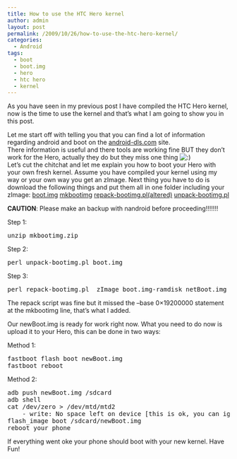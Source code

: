 ```yaml
---
title: How to use the HTC Hero kernel
author: admin
layout: post
permalink: /2009/10/26/how-to-use-the-htc-hero-kernel/
categories:
  - Android
tags:
  - boot
  - boot.img
  - hero
  - htc hero
  - kernel
---
```

As you have seen in my previous post I have compiled the HTC Hero kernel, now is the time to use the kernel and that&#8217;s what I am going to show you in this post.<!--more-->

  
Let me start off with telling you that you can find a lot of information regarding android and boot on the [android-dls.com][1] site.  
There information is useful and there tools are working fine BUT they don&#8217;t work for the Hero, actually they do but they miss one thing <img src='http://blog.coralic.nl/wp-includes/images/smilies/icon_smile.gif' alt=':)' class='wp-smiley' />  
Let&#8217;s cut the chitchat and let me explain you how to boot your Hero with your own fresh kernel. Assume you have compiled your kernel using my way or your own way you get an zImage. Next thing you have to do is download the following things and put them all in one folder including your zImage: [boot.img][2] [mkbootimg][3] [repack-bootimg.pl(altered)][4] [unpack-bootimg.pl][5]

**CAUTION**: Please make an backup with nandroid before proceeding!!!!!!!

Step 1:

<pre>unzip mkbootimg.zip
</pre>

Step 2:

<pre>perl unpack-bootimg.pl boot.img
</pre>

Step 3:

<pre>perl repack-bootimg.pl  zImage boot.img-ramdisk netBoot.img
</pre>

The repack script was fine but it missed the &#8211;base 0&#215;19200000 statement at the mkbootimg line, that&#8217;s what I added.

Our newBoot.img is ready for work right now. What you need to do now is upload it to your Hero, this can be done in two ways:

Method 1:

<pre>fastboot flash boot newBoot.img
fastboot reboot
</pre>

Method 2:

<pre>adb push newBoot.img /sdcard
adb shell
cat /dev/zero &gt; /dev/mtd/mtd2
	- write: No space left on device [this is ok, you can ignore]
flash_image boot /sdcard/newBoot.img
reboot your phone
</pre>

If everything went oke your phone should boot with your new kernel. Have Fun!

 [1]: http://android-dls.com/wiki/index.php?title=HOWTO:_Unpack%2C_Edit%2C_and_Re-Pack_Boot_Images
 [2]: http://files.coralic.nl/boot.img
 [3]: http://files.coralic.nl/mkbootimg.zip
 [4]: http://files.coralic.nl/repack-bootimg.pl
 [5]: http://files.coralic.nl/unpack-bootimg.pl